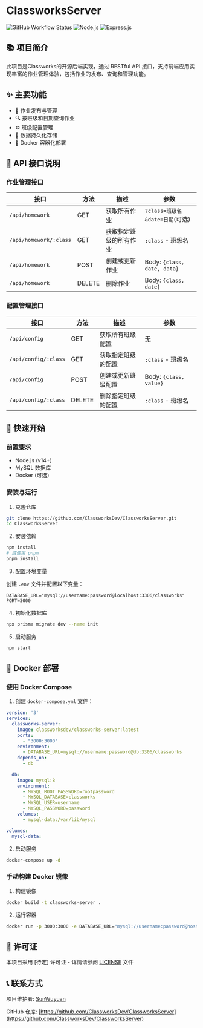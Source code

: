 # ClassworksServer

![GitHub Workflow Status](https://img.shields.io/github/actions/workflow/status/ClassworksDev/ClassworksServer/docker-image.yml?style=for-the-badge)
![Node.js](https://img.shields.io/badge/Node.js-339933?style=for-the-badge&logo=nodedotjs&logoColor=white)
![Express.js](https://img.shields.io/badge/Express.js-000000?style=for-the-badge&logo=express&logoColor=white)

## 📚 项目简介

此项目是Classworks的开源后端实现，通过 RESTful API 接口，支持前端应用实现丰富的作业管理体验，包括作业的发布、查询和管理功能。

## ✨ 主要功能

- 📝 作业发布与管理
- 🔍 按班级和日期查询作业
- ⚙️ 班级配置管理
- 🔄 数据持久化存储
- 🐳 Docker 容器化部署

## 🔌 API 接口说明

### 作业管理接口

| 接口                   | 方法   | 描述                     | 参数                                |
|------------------------|--------|--------------------------|-------------------------------------|
| `/api/homework`        | GET    | 获取所有作业             | `?class=班级名&date=日期`(可选)    |
| `/api/homework/:class` | GET    | 获取指定班级的所有作业   | `:class` - 班级名                   |
| `/api/homework`        | POST   | 创建或更新作业           | Body: `{class, date, data}`         |
| `/api/homework`        | DELETE | 删除作业                 | Body: `{class, date}`               |

### 配置管理接口

| 接口                 | 方法   | 描述                   | 参数                          |
|----------------------|--------|------------------------|-------------------------------|
| `/api/config`        | GET    | 获取所有班级配置       | 无                            |
| `/api/config/:class` | GET    | 获取指定班级的配置     | `:class` - 班级名             |
| `/api/config`        | POST   | 创建或更新班级配置     | Body: `{class, value}`        |
| `/api/config/:class` | DELETE | 删除指定班级的配置     | `:class` - 班级名             |

## 🚀 快速开始

### 前置要求

- Node.js (v14+)
- MySQL 数据库
- Docker (可选)

### 安装与运行

1. 克隆仓库

```bash
git clone https://github.com/ClassworksDev/ClassworksServer.git
cd ClassworksServer
```

2. 安装依赖

```bash
npm install
# 或使用 pnpm
pnpm install
```

3. 配置环境变量

创建 `.env` 文件并配置以下变量：

```
DATABASE_URL="mysql://username:password@localhost:3306/classworks"
PORT=3000
```

4. 初始化数据库

```bash
npx prisma migrate dev --name init
```

5. 启动服务

```bash
npm start
```

## 🐳 Docker 部署

### 使用 Docker Compose

1. 创建 `docker-compose.yml` 文件：

```yaml
version: '3'
services:
  classworks-server:
    image: classworksdev/classworks-server:latest
    ports:
      - "3000:3000"
    environment:
      - DATABASE_URL=mysql://username:password@db:3306/classworks
    depends_on:
      - db
  
  db:
    image: mysql:8
    environment:
      - MYSQL_ROOT_PASSWORD=rootpassword
      - MYSQL_DATABASE=classworks
      - MYSQL_USER=username
      - MYSQL_PASSWORD=password
    volumes:
      - mysql-data:/var/lib/mysql

volumes:
  mysql-data:
```

2. 启动服务

```bash
docker-compose up -d
```

### 手动构建 Docker 镜像

1. 构建镜像

```bash
docker build -t classworks-server .
```

2. 运行容器

```bash
docker run -p 3000:3000 -e DATABASE_URL="mysql://username:password@host:3306/classworks" classworks-server
```

## 📄 许可证

本项目采用 [待定] 许可证 - 详情请参阅 [LICENSE](LICENSE) 文件

## 📞 联系方式

项目维护者: [SunWuyuan](https://github.com/SunWuyuan)

GitHub 仓库: [https://github.com/ClassworksDev/ClassworksServer](https://github.com/ClassworksDev/ClassworksServer)
